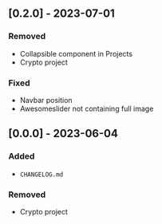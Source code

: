 <br />

## [0.2.0] - 2023-07-01

### Removed

- Collapsible component in Projects
- Crypto project

### Fixed

- Navbar position
- Awesomeslider not containing full image

## [0.0.0] - 2023-06-04

### Added

- `CHANGELOG.md`

### Removed

- Crypto project
